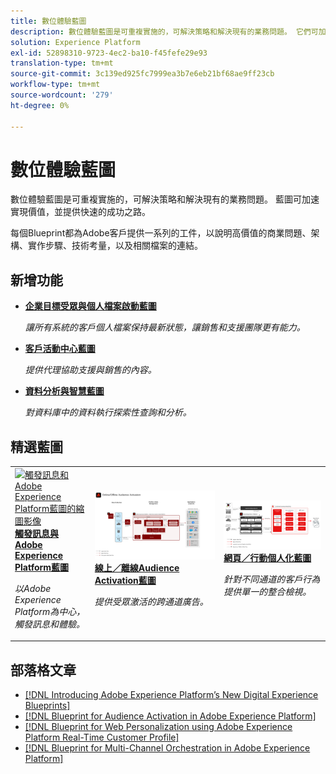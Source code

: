 ```yaml
---
title: 數位體驗藍圖
description: 數位體驗藍圖是可重複實施的，可解決策略和解決現有的業務問題。 它們可加速實現價值，並提供快速的成功途徑。
solution: Experience Platform
exl-id: 52898310-9723-4ec2-ba10-f45fefe29e93
translation-type: tm+mt
source-git-commit: 3c139ed925fc7999ea3b7e6eb21bf68ae9ff23cb
workflow-type: tm+mt
source-wordcount: '279'
ht-degree: 0%

---
```


# 數位體驗藍圖

數位體驗藍圖是可重複實施的，可解決策略和解決現有的業務問題。 藍圖可加速實現價值，並提供快速的成功之路。

每個Blueprint都為Adobe客戶提供一系列的工件，以說明高價值的商業問題、架構、實作步驟、技術考量，以及相關檔案的連結。

## 新增功能

* **[企業目標受眾與個人檔案啟動藍圖](/help/blueprints/audience-activation/enterprise-destinations.md)**

   *讓所有系統的客戶個人檔案保持最新狀態，讓銷售和支援團隊更有&#x200B;能力。*
* **[客戶活動中心藍圖](/help/blueprints/audience-activation/customer-activity.md)**

   *提供代理協助支援與銷售的內容。*
* **[資料分析與智慧藍圖](/help/blueprints/data-insights/analysis.md)**

   *對資料庫中的資料執行探索性查詢和分析。*

## 精選藍圖

<table style="table-layout:fixed">
<tr>
  <td>
    <a href="https://experienceleague.adobe.com/docs/blueprints-learn/architecture/multi-channel-message-orchestration/triggered-messaging.html"><img alt="觸發訊息和Adobe Experience Platform藍圖的縮圖影像" src="multi-channel-message-orchestration/assets/triggered.svg" /></a>
    <div><a href="https://experienceleague.adobe.com/docs/blueprints-learn/architecture/multi-channel-message-orchestration/triggered-messaging.html"><strong>觸發訊息與Adobe Experience Platform藍圖</strong></a></div>
    <p><em>以Adobe Experience Platform為中心，觸發訊息和體驗。</em></p>
  </td>
  <td>
    <a href="https://experienceleague.adobe.com/docs/blueprints-learn/architecture/audience-activation/online-offline.html"><img alt="線上／離線Audience Activation藍圖的縮圖影像" src="audience-activation/assets/onoff.svg" /></a>
    <div><a href="https://experienceleague.adobe.com/docs/blueprints-learn/architecture/audience-activation/online-offline.html"><strong>線上／離線Audience Activation藍圖</strong></a></div>
    <p><em>提供受眾激活的跨通道廣告。</em></p>
  </td>
  <td>
    <a href="https://experienceleague.adobe.com/docs/blueprints-learn/architecture/customer-journey-analytics/digital-behavioral-data-consolidation.html"><img alt="數位行為資料整合藍圖的縮圖影像" src="customer-journey-analytics/assets/CJA.svg" /></a>
    <div><a href="https://experienceleague.adobe.com/docs/blueprints-learn/architecture/customer-journey-analytics/digital-behavioral-data-consolidation.html"><strong>網頁／行動個人化藍圖</strong></a></div>
    <p><em>針對不同通道的客戶行為提供單一的整合檢視。</em></p>
  </td>
</tr>
</table>

## 部落格文章

* [[!DNL Introducing Adobe Experience Platform’s New Digital Experience Blueprints]](https://medium.com/adobetech/introducing-adobe-experience-platforms-new-digital-experience-blueprints-93a6b5f5da7c)
* [[!DNL Blueprint for Audience Activation in Adobe Experience Platform]](https://medium.com/adobetech/a-blueprint-for-audience-activation-in-adobe-experience-platform-b2b30fae90fd)
* [[!DNL Blueprint for Web Personalization using Adobe Experience Platform Real-Time Customer Profile]](https://medium.com/adobetech/blueprint-for-web-personalization-using-adobe-experience-platform-real-time-customer-profile-fef2ce7a4b2f)
* [[!DNL Blueprint for Multi-Channel Orchestration in Adobe Experience Platform]](https://medium.com/adobetech/blueprint-for-multi-channel-orchestration-in-adobe-experience-platform-c68317e94184)
